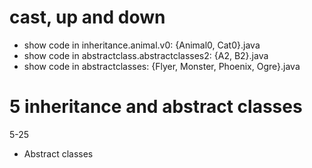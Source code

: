 # cast, up and down
- show code in inheritance.animal.v0: {Animal0, Cat0}.java
- show code in abstractclass.abstractclasses2: {A2, B2}.java
- show code in abstractclasses: {Flyer, Monster, Phoenix, Ogre}.java

# 5 inheritance and abstract classes
5-25

- Abstract classes


